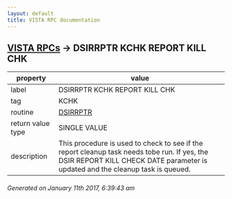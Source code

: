 ```yaml
---
layout: default
title: VISTA RPC documentation
---
```




## [VISTA RPCs](TableOfContent.md) &#8594; DSIRRPTR KCHK REPORT KILL CHK 

 property | value 
--- | --- 
 label | DSIRRPTR KCHK REPORT KILL CHK
 tag | KCHK
 routine | [DSIRRPTR](http://code.osehra.org/dox/Routine_DSIRRPTR_source.html)
 return value type | SINGLE VALUE
 description | This procedure is used to check to see if the report cleanup task needs tobe run. If yes, the DSIR REPORT KILL CHECK DATE parameter is updated and the cleanup task is queued.




 ###### Generated on January 11th 2017, 6:39:43 am